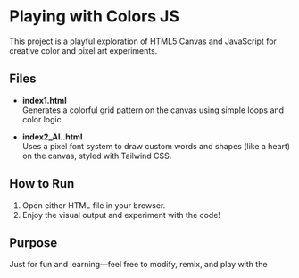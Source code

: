 # Playing with Colors JS

This project is a playful exploration of HTML5 Canvas and JavaScript for creative color and pixel art experiments.

## Files

- **index1.html**  
  Generates a colorful grid pattern on the canvas using simple loops and color logic.

- **index2_AI..html**  
  Uses a pixel font system to draw custom words and shapes (like a heart) on the canvas, styled with Tailwind CSS.

## How to Run

1. Open either HTML file in your browser.
2. Enjoy the visual output and experiment with the code!

## Purpose

Just for fun and learning—feel free to modify, remix, and play with the
